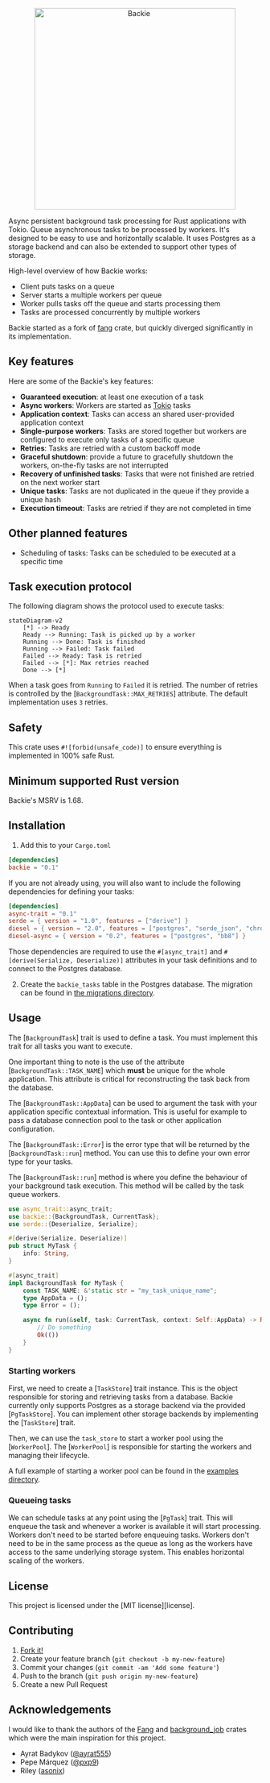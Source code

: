 <p align="center"><img src="logo.png" alt="Backie" width="400"></p>

Async persistent background task processing for Rust applications with Tokio. Queue asynchronous tasks
to be processed by workers. It's designed to be easy to use and horizontally scalable. It uses Postgres as
a storage backend and can also be extended to support other types of storage.

High-level overview of how Backie works:
- Client puts tasks on a queue
- Server starts a multiple workers per queue
- Worker pulls tasks off the queue and starts processing them
- Tasks are processed concurrently by multiple workers

Backie started as a fork of
[fang](https://github.com/ayrat555/fang) crate, but quickly diverged significantly in its implementation.

## Key features

Here are some of the Backie's key features:

- **Guaranteed execution**: at least one execution of a task
- **Async workers**: Workers are started as [Tokio](https://tokio.rs/) tasks
- **Application context**: Tasks can access an shared user-provided application context
- **Single-purpose workers**: Tasks are stored together but workers are configured to execute only tasks of a specific queue
- **Retries**: Tasks are retried with a custom backoff mode
- **Graceful shutdown**: provide a future to gracefully shutdown the workers, on-the-fly tasks are not interrupted
- **Recovery of unfinished tasks**: Tasks that were not finished are retried on the next worker start
- **Unique tasks**: Tasks are not duplicated in the queue if they provide a unique hash
- **Execution timeout**: Tasks are retried if they are not completed in time

## Other planned features

- Scheduling of tasks: Tasks can be scheduled to be executed at a specific time

## Task execution protocol

The following diagram shows the protocol used to execute tasks:

```mermaid
stateDiagram-v2
    [*] --> Ready
    Ready --> Running: Task is picked up by a worker
    Running --> Done: Task is finished
    Running --> Failed: Task failed
    Failed --> Ready: Task is retried
    Failed --> [*]: Max retries reached
    Done --> [*]
```

When a task goes from `Running` to `Failed` it is retried. The number of retries is controlled by the
[`BackgroundTask::MAX_RETRIES`] attribute. The default implementation uses `3` retries.


## Safety

This crate uses `#![forbid(unsafe_code)]` to ensure everything is implemented in 100% safe Rust.

## Minimum supported Rust version

Backie's MSRV is 1.68.

## Installation

1. Add this to your `Cargo.toml`

```toml
[dependencies]
backie = "0.1"
```

If you are not already using, you will also want to include the following dependencies for defining your tasks:

```toml
[dependencies]
async-trait = "0.1"
serde = { version = "1.0", features = ["derive"] }
diesel = { version = "2.0", features = ["postgres", "serde_json", "chrono", "uuid"] }
diesel-async = { version = "0.2", features = ["postgres", "bb8"] }
```

Those dependencies are required to use the `#[async_trait]` and `#[derive(Serialize, Deserialize)]` attributes
in your task definitions and to connect to the Postgres database.

2. Create the `backie_tasks` table in the Postgres database. The migration can be found in [the migrations directory](https://github.com/rafaelcaricio/backie/blob/master/migrations/2023-03-06-151907_create_backie_tasks/up.sql).

## Usage

The [`BackgroundTask`] trait is used to define a task. You must implement this trait for all
tasks you want to execute.

One important thing to note is the use of the attribute [`BackgroundTask::TASK_NAME`] which **must** be unique for 
the whole application. This attribute is critical for reconstructing the task back from the database.

The [`BackgroundTask::AppData`] can be used to argument the task with your application specific contextual information.
This is useful for example to pass a database connection pool to the task or other application configuration.

The [`BackgroundTask::Error`] is the error type that will be returned by the [`BackgroundTask::run`] method. You can
use this to define your own error type for your tasks.

The [`BackgroundTask::run`] method is where you define the behaviour of your background task execution. This method
will be called by the task queue workers.

```rust
use async_trait::async_trait;
use backie::{BackgroundTask, CurrentTask};
use serde::{Deserialize, Serialize};

#[derive(Serialize, Deserialize)]
pub struct MyTask {
    info: String,
}

#[async_trait]
impl BackgroundTask for MyTask {
    const TASK_NAME: &'static str = "my_task_unique_name";
    type AppData = ();
    type Error = ();

    async fn run(&self, task: CurrentTask, context: Self::AppData) -> Result<(), Self::Error> {
        // Do something
        Ok(())
    }
}
```

### Starting workers

First, we need to create a [`TaskStore`] trait instance. This is the object responsible for storing and retrieving
tasks from a database. Backie currently only supports Postgres as a storage backend via the provided
[`PgTaskStore`]. You can implement other storage backends by implementing the [`TaskStore`] trait.

Then, we can use the `task_store` to start a worker pool using the [`WorkerPool`]. The [`WorkerPool`] is responsible
for starting the workers and managing their lifecycle.

A full example of starting a worker pool can be found in the [examples directory](https://github.com/rafaelcaricio/backie/blob/main/examples/simple_worker/src/main.rs).

### Queueing tasks

We can schedule tasks at any point using the [`PgTask`] trait. This will enqueue the task and whenever a worker is
available it will start processing. Workers don't need to be started before enqueuing tasks. Workers don't need to be
in the same process as the queue as long as the workers have access to the same underlying storage system. This enables
horizontal scaling of the workers.

## License

This project is licensed under the [MIT license][license].

## Contributing

1. [Fork it!](https://github.com/rafaelcaricio/backie/fork)
2. Create your feature branch (`git checkout -b my-new-feature`)
3. Commit your changes (`git commit -am 'Add some feature'`)
4. Push to the branch (`git push origin my-new-feature`)
5. Create a new Pull Request

## Acknowledgements

I would like to thank the authors of the [Fang](https://github.com/ayrat555/fang) and [background_job](https://git.asonix.dog/asonix/background-jobs.git) crates which were the main inspiration for this project.

- Ayrat Badykov ([@ayrat555](https://github.com/ayrat555))
- Pepe Márquez ([@pxp9](https://github.com/pxp9))
- Riley ([asonix](https://github.com/asonix))

